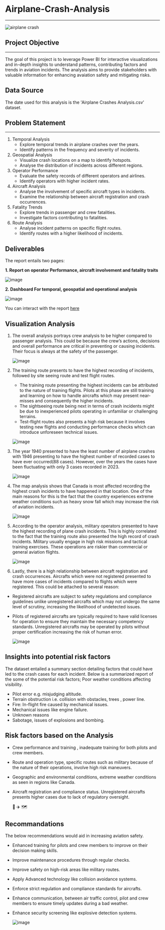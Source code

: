 # Airplane-Crash-Analysis
---
![airplane crash](https://github.com/Winnykinyumu/Airplane-Crash-Analysis/assets/124139386/d79280dc-0876-4d0a-afcb-658ecc9e3fb9)

## Project Objective
---
The goal of this project is to leverage Power BI for interactive visualizations and in-depth insights to understand patterns, contributing factors and trends in aviation incidents. The analysis aims to provide stakeholders with valuable information for enhancing avaiation safety and mitigating risks.

## Data Source

The date used for this analysis is the 'Airplane Crashes Analysis.csv' dataset.


## Problem Statement
---
1. Temporal Analysis
   - Explore temporal trends in airplane crashes over the years.
   - Identify patterns in the frequency and severity of incidents.
2. Geospatial Analysis
   - Visualize crash locations on a map to identify hotspots.
   - Analyse the distribution of incidents across different regions.
3. Operator Performance
   - Evaluate the safety records of different operators and airlines.
   - Identify operators with higher incident rates.
4. Aircraft Analysis
   - Analyse the involvement of specific aircraft types in incidents.
   - Examine the relationship between aircraft registration and crash occurrences.
5.  Fatality Trends
    - Explore trends in passenger and crew fatalities.
    - Investigate factors contributing to fatalities.
6. Route Analysis
    - Analyse incident patterns on specific flight routes.
    - Identify routes with a higher likelihood of incidents.
      
## Deliverables
The report entails two pages:

**1. Report on operator Performance, aircraft involvement and fatality traits**

![image](https://github.com/Winnykinyumu/Airplane-Crash-Analysis/assets/124139386/3d3cdac3-3915-4477-b7f2-49eca34ba08c)

**2. Dashboard For temporal, geospatial and operational analysis**

![image](https://github.com/Winnykinyumu/Airplane-Crash-Analysis/assets/124139386/b4479be8-1d89-4ee1-9458-4a93c0222431)

You can interact with the report [here](https://www.microsoft.com/en-us/power-platform/products/power-bi/downloads)

## Visualization Analysis

1. The overall analysis portrays crew analysis to be higher compared to passenger analysis. This could be because the crew’s actions, decisions and overall performance are critical in preventing or causing incidents. Their focus is always at the safety of the passenger.

    ![image](https://github.com/Winnykinyumu/Airplane-Crash-Analysis/assets/124139386/a06f0513-75c9-485c-ad07-81edd233fc0e)

2. The training route presents to have the highest recording of incidents, followed by site seeing route and test flight routes.
   - The training route presenting the highest incidents can be attributed to the nature of training flights. Pilots at this phase are still training and learning on how to handle             aircrafts which may present near-misses and consequently the higher incidents.
   - The sightseeing route being next in terms of crash incidents might be due to inexperienced pilots operating in unfamiliar or challenging terrains.
   - Test-flight routes also presents a high risk because it involves testing new flights and conducting performance checks which can introduce unforeseen technical issues.
  
    ![image](https://github.com/Winnykinyumu/Airplane-Crash-Analysis/assets/124139386/94f71980-8cda-4da2-ba74-c826ecd9b16a)
     
3. The year 1940 presented to have the least number of airplane crashes with 1946 presenting to have the highest number of recorded cases to have ever occurred(88 cases). However, over      the years the cases have been fluctuating with only 3 cases recorded in 2023.

   ![image](https://github.com/Winnykinyumu/Airplane-Crash-Analysis/assets/124139386/cd342680-901e-425a-9285-1d4cae497076)

4. The map analysis shows that Canada is most affected recording the highest crash incidents to have happened in that location. One of the main reasons for this is the fact that the         country experiences extreme weather conditions such as heavy snow fall which may increase the risk of aviation incidents.

   ![image](https://github.com/Winnykinyumu/Airplane-Crash-Analysis/assets/124139386/fbf8bd1f-b44a-481f-9415-d1c85d031f97)

5. According to the operator analysis, military operators presented to have the highest recording of plane crash incidents. This is highly correlated to the fact that the training route     also presented the high record of crash incidents. Military usually engage in high risk missions and tactical training exercises. These operations are riskier than commercial or          general aviation flights.

   ![image](https://github.com/Winnykinyumu/Airplane-Crash-Analysis/assets/124139386/9fd17d9e-ad46-4efe-8443-ec9f67fad94f)

6.  Lastly, there is a high relationship between aircraft registration and crash occurrences. Aircrafts which were not registered presented to have more cases of incidents compared to flights which were registered. This could be attached to several reason:
   - Registered aircrafts are subject to safety regulations and compliance guidelines unlike unregistered aircrafts which may not undergo the same level of scrutiny, increasing the likelihood of undetected issues.
   - Pilots of registered aircrafts are typically required to have valid licenses for operation to ensure they maintain the necessary competency standards. Unregistered aircrafts may be operated by pilots without proper certification increasing the risk of human error.

      ![image](https://github.com/Winnykinyumu/Airplane-Crash-Analysis/assets/124139386/12934d1d-1fd6-4dc9-949f-41fd9d2f0a31)

## Insights into potential risk factors 
The dataset entailed a summary section detailing factors that could have led to the crash cases for each incident. Below is a summarized report of the some of the potential risk factors;
Poor weather conditions affecting visibility.
- Pilot error e.g. misjudging altitude.
- Terrain obstruction i.e. collision with obstacles, trees , power line.
- Fire: In-flight fire caused by mechanical issues.
- Mechanical issues like engine failure.
- Unknown reasons
- Sabotage, issues of explosions and bombing.

## Risk factors based on the Analysis
- Crew performance and training , inadequate training for both pilots and crew members.
- Route and operation type, specific routes such as military because of the nature of their operations, involve high risk maneuvers.
- Geographic and environmental conditions, extreme weather conditions as seen in regions like Canada.
- Aircraft registration and compliance status. Unregistered aircrafts presents higher cases due to lack of regulatory oversight.

  💢 ✈️  🗺️

## Recommandations
The below recommendations would aid in increasing aviation safety.
- Enhanced training for pilots and crew members to improve on their decision making skills.
- Improve maintenance procedures through regular checks.
- Improve safety on high-risk areas like military routes.
- Apply Advanced technology like collision avoidance systems.
- Enforce strict regulation and compliance standards for aircrafts.
- Enhance communication, between air traffic control, pilot and crew members to ensure timely updates during a bad weather.
- Enhance security screening like explosive detection systems.


   ![image](https://github.com/Winnykinyumu/Airplane-Crash-Analysis/assets/124139386/d6790f1e-17fe-4bbd-b3e3-3f28cf997aa0)
























